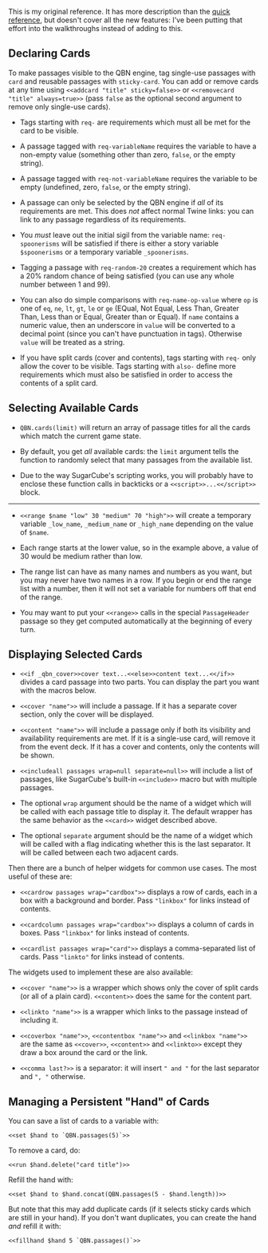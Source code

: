 This is my original reference. It has more description than the
[quick reference](quick-reference.md), but doesn't cover all the
new features: I've been putting that effort into the walkthroughs
instead of adding to this.


Declaring Cards
---------------

To make passages visible to the QBN engine, tag single-use
passages with `card` and reusable passages with `sticky-card`. You
can add or remove cards at any time using `<<addcard "title"
sticky=false>>` or `<<removecard "title" always=true>>` (pass
`false` as the optional second argument to remove only single-use
cards).

* Tags starting with `req-` are requirements which must all be met
  for the card to be visible.

* A passage tagged with `req-variableName` requires the variable
  to have a non-empty value (something other than zero, `false`,
  or the empty string).

* A passage tagged with `req-not-variableName` requires the
  variable to be empty (undefined, zero, `false`, or the empty
  string).

* A passage can only be selected by the QBN engine if *all* of its
  requirements are met. This does *not* affect normal Twine links:
  you can link to any passage regardless of its requirements.

* You *must* leave out the initial sigil from the variable name:
  `req-spoonerisms` will be satisfied if there is either a story
  variable `$spoonerisms` or a temporary variable `_spoonerisms`.

* Tagging a passage with `req-random-20` creates a requirement
  which has a 20% random chance of being satisfied (you can use
  any whole number between 1 and 99).

* You can also do simple comparisons with `req-name-op-value`
  where `op` is one of `eq`, `ne`, `lt`, `gt`, `le` or `ge`
  (EQual, Not Equal, Less Than, Greater Than, Less than or Equal,
  Greater than or Equal). If `name` contains a numeric value, then
  an underscore in `value` will be converted to a decimal point
  (since you can't have punctuation in tags). Otherwise `value`
  will be treated as a string.

* If you have split cards (cover and contents), tags starting with
  `req-` only allow the cover to be visible. Tags starting with
  `also-` define more requirements which must also be satisfied in
  order to access the contents of a split card.


Selecting Available Cards
-------------------------

* `QBN.cards(limit)` will return an array of passage titles for
  all the cards which match the current game state.

* By default, you get *all* available cards: the `limit` argument
  tells the function to randomly select that many passages from
  the available list.

* Due to the way SugarCube's scripting works, you will probably
  have to enclose these function calls in backticks or a
  `<<script>>...<</script>>` block.

-----

* `<<range $name "low" 30 "medium" 70 "high">>` will
  create a temporary variable `_low_name`, `_medium_name` or
  `_high_name` depending on the value of `$name`.

* Each range starts at the lower value, so in the example above, a
  value of 30 would be medium rather than low.

* The range list can have as many names and numbers as you want,
  but you may never have two names in a row. If you begin or end
  the range list with a number, then it will not set a variable
  for numbers off that end of the range.

* You may want to put your `<<range>>` calls in the special
  `PassageHeader` passage so they get computed automatically at
  the beginning of every turn.


Displaying Selected Cards
-------------------------

* `<<if _qbn_cover>>cover text...<<else>>content text...<</if>>`
  divides a card passage into two parts. You can display the part
  you want with the macros below.

* `<<cover "name">>` will include a passage. If it has a separate
  cover section, only the cover will be displayed.

* `<<content "name">>` will include a passage only if both its
  visibility and availability requirements are met. If it is a
  single-use card, will remove it from the event deck. If it has a
  cover and contents, only the contents will be shown.

* `<<includeall passages wrap=null separate=null>>` will include a
  list of passages, like SugarCube's built-in `<<include>>` macro
  but with multiple passages.

* The optional `wrap` argument should be the name of a widget
  which will be called with each passage title to display it.
  The default wrapper has the same behavior as the `<<card>>`
  widget described above.

* The optional `separate` argument should be the name of a widget
  which will be called with a flag indicating whether this is the
  last separator. It will be called between each two adjacent
  cards.

Then there are a bunch of helper widgets for common use cases. The
most useful of these are:

* `<<cardrow passages wrap="cardbox">>` displays a row of cards,
  each in a box with a background and border. Pass `"linkbox"` for
  links instead of contents.

* `<<cardcolumn passages wrap="cardbox">>` displays a column of
  cards in boxes. Pass `"linkbox"` for links instead of contents.

* `<<cardlist passages wrap="card">>` displays a comma-separated
  list of cards. Pass `"linkto"` for links instead of contents.

The widgets used to implement these are also available:

* `<<cover "name">>` is a wrapper which shows only the cover of
  split cards (or all of a plain card). `<<content>>` does the
  same for the content part.

* `<<linkto "name">>` is a wrapper which links to the passage instead of
  including it.

* `<<coverbox "name">>`, `<<contentbox "name">>` and `<<linkbox
  "name">>` are the same as `<<cover>>`, `<<content>>` and
  `<<linkto>>` except they draw a box around the card or the link.

* `<<comma last?>>` is a separator: it will insert `" and "` for
  the last separator and `", "` otherwise.


Managing a Persistent "Hand" of Cards
-------------------------------------

You can save a list of cards to a variable with:

	<<set $hand to `QBN.passages(5)`>>

To remove a card, do:

	<<run $hand.delete("card title")>>

Refill the hand with:

	<<set $hand to $hand.concat(QBN.passages(5 - $hand.length))>>

But note that this may add duplicate cards (if it selects sticky
cards which are still in your hand). If you don't want duplicates,
you can create the hand *and* refill it with:

	<<fillhand $hand 5 `QBN.passages()`>>
